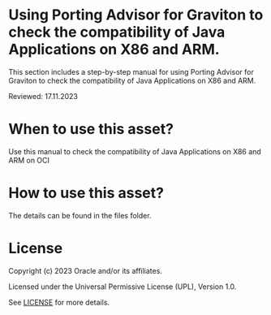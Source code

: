 # Using Porting Advisor for Graviton to check the compatibility of  Java Applications on X86 and ARM.

 This section includes a step-by-step manual for using Porting Advisor for Graviton to check the compatibility of Java Applications on X86 and ARM.

 
Reviewed: 17.11.2023
 
# When to use this asset?
 
Use this manual to check the compatibility of Java Applications on X86 and ARM on OCI
 
# How to use this asset?
 
The details can be found in the files folder.
 
# License
 
Copyright (c) 2023 Oracle and/or its affiliates.
 
Licensed under the Universal Permissive License (UPL), Version 1.0.
 
See [LICENSE](https://github.com/oracle-devrel/technology-engineering/blob/main/LICENSE) for more details.




